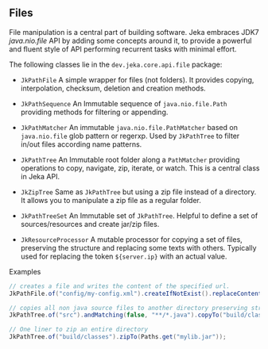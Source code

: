 ## Files

File manipulation is a central part of building software.
Jeka embraces JDK7 *java.nio.file* API by adding some concepts around it, to provide a powerful and fluent style of API performing
recurrent tasks with minimal effort.

The following classes lie in the `dev.jeka.core.api.file` package:

* `JkPathFile` A simple wrapper for files (not folders). It provides copying, interpolation, checksum, deletion and creation methods.

* `JkPathSequence` An Immutable sequence of `java.nio.file.Path` providing methods for filtering or appending.

* `JkPathMatcher` An immutable `java.nio.file.PathMatcher` based on `java.nio.file` glob pattern or regerxp.
  Used by `JkPathTree` to filter in/out files according name patterns.

* `JkPathTree` An Immutable root folder along a `PathMatcher` providing operations to copy, navigate, zip, iterate, or watch.
  This is a central class in Jeka API.

* `JkZipTree` Same as `JkPathTree` but using a zip file instead of a directory. It allows you to manipulate a zip file
  as a regular folder. 

* `JkPathTreeSet` An Immutable set of `JkPathTree`. Helpful to define a set of sources/resources and create jar/zip files.

* `JkResourceProcessor` A mutable processor for copying a set of files, preserving the structure and
  replacing some texts with others. Typically used for replacing the token `${server.ip}` with an actual value.

Examples

```java
// creates a file and writes the content of the specified url.
JkPathFile.of("config/my-config.xml").createIfNotExist().replaceContentBy("http://myserver/conf/central.xml");

// copies all non java source files to another directory preserving structure
JkPathTree.of("src").andMatching(false, "**/*.java").copyTo("build/classes");

// One liner to zip an entire directory
JkPathTree.of("build/classes").zipTo(Paths.get("mylib.jar"));

```
